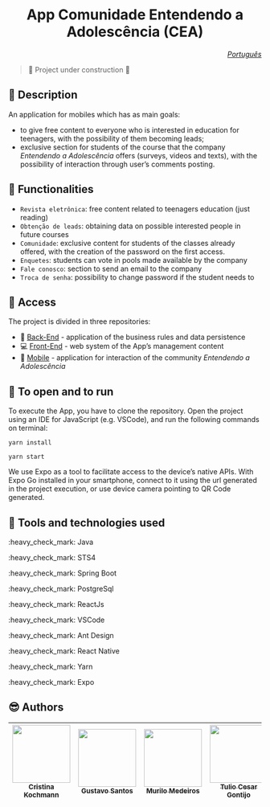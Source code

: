 

<h1 align="center"> App 
Comunidade Entendendo a Adolescência (CEA) </h1>

*<p style= "text-align: right"><a href="https://github.com/MurilloIDM/cea-app/blob/main/README.md">Português</a></p>*


> :construction: Project under construction :construction:

## :scroll: Description

An application for mobiles which has as main goals:

- to give free content to everyone who is interested in education for teenagers, with the possibility of them becoming leads;
- exclusive section for students of the course that the company *Entendendo a Adolescência* offers (surveys, videos and texts), with the possibility of interaction through user’s comments posting.


## :hammer: Functionalities


- `Revista eletrônica`: free content related to teenagers education (just reading)
- `Obtenção de leads`: obtaining data on possible interested people in future courses
- `Comunidade`: exclusive content for students of the classes already offered, with the creation of the password on the first access.
- `Enquetes`: students can vote in pools made available by the company
- `Fale conosco`: section to send an email to the company
- `Troca de senha`: possibility to change password if the student needs to

## :file_folder: Access

The project is divided in three repositories:
- :floppy_disk: [Back-End](https://github.com/MurilloIDM/cea-back-end) - application of the business rules and data persistence
- :computer: [Front-End](https://github.com/MurilloIDM/cea-front-end) - web system of the App’s management content
- :iphone: [Mobile](https://github.com/MurilloIDM/cea-app) - application for interaction of the community *Entendendo a Adolescência*

## :wrench: To open and to run

To execute the App, you have to clone the repository.
Open the project using an IDE for JavaScript (e.g. VSCode), and run the following commands on terminal:

```
yarn install
```
```
yarn start
```

We use Expo as a tool to facilitate access to the device’s native APIs. With Expo Go installed in your smartphone, connect to it using the url generated in the project execution, or use device camera pointing to QR Code generated.

## :nut_and_bolt: Tools and technologies used

<p> :heavy_check_mark: Java </p>
<p> :heavy_check_mark: STS4 </p>
<p> :heavy_check_mark: Spring Boot </p>
<p> :heavy_check_mark: PostgreSql </p>
<p> :heavy_check_mark: ReactJs </p>
<p> :heavy_check_mark: VSCode </p>
<p> :heavy_check_mark: Ant Design </p>
<p> :heavy_check_mark: React Native </p>
<p> :heavy_check_mark: Yarn </p>
<p> :heavy_check_mark: Expo </p>

## :sunglasses: Authors
| [<img src="https://avatars.githubusercontent.com/u/64175466?v=4" width=115><br><sub>Cristina Kochmann</sub>](https://github.com/CrisKoch) |  [<img src="https://avatars.githubusercontent.com/u/64824185?v=4" width=115><br><sub>Gustavo Santos</sub>](https://github.com/Gustavo780904) |  [<img src="https://avatars.githubusercontent.com/u/44484530?v=4" width=115><br><sub>Murilo Medeiros</sub>](https://github.com/MurilloIDM) |  [<img src="https://avatars.githubusercontent.com/u/64798940?v=4" width=115><br><sub>Tulio Cesar Gontijo</sub>](https://github.com/tcgontijo)
| :---: | :---: | :---: | :---: |
